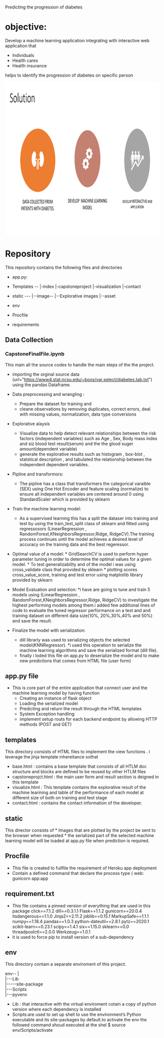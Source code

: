 
Predicting the progression of diabetes

# objective:

Develop a machine learning application  integrating with interactive web  application that
* Individuals 
* Health cares 
* Health insurance 

 helps to identify the progression of diabetes on specific person 




<img src="./Solution.png" width=800 height=500><img>

# Repository

This repository contains the following files and directories 

* app.py: 
* Templates --
            |-index
            |-capstoneproject
            |-visualization
            |-contact
            
* static ---
           |--image--
                   |--Explorative images 
           |--asset
* env
* Procfile
* requirements 


##  Data Collection 

### CapstoneFinalFile.ipynb

This main all the source codes to handle the main steps of the the project.
* importing the orginal source data (url="https://www4.stat.ncsu.edu/~boos/var.select/diabetes.tab.txt") using the pandas Dataframe.
* Data preprocessing and wrangling :
    * Prepare the dataset  for training and 
    * cleane observations by removing  duplicates, correct errors, deal with missing values, normalization, data type conversions
* Explorative alaysis 
    * Visualize data to help detect relevant relationships between the risk factors (independent variables) such as Age , Sex, Body mass index and siz blood test result(serum) and the the glood suger amount(dependent variable)
    * generate the explorative results such as histogram  , box-blot , statstical description , and tabulated the relationship between the independent dependent variables.
* Pipline and transformors:
    *  The pipline has a class that  transformers the categorical varaible (SEX) using One Hot Encoder and feature scaling (normalize) to ensure all  independent variables are centered around 0  using StandardScaler which is provided by sklearn 
* Train the machine learning model:
    * As a supervised learning this has a split the dataser into training and test by using the train_test_split class of sklearn and fitted using regressosors (LinearRegression , RandomForest,KNeighborsRegressor,Ridge, RidgeCV).The training process continues until the model achieves a desired level of accuracy on the training data and the best regeressor.

* Optimal value of a model:
      * GridSearchCV is used to perform hyper parameter tuning in order to determine the optimal values for a given model.
      * To test generalizability and  of the model i was using cross_validate class that provided by sklearn
      * plotting scores cross_value_score, training  and test error using matplotlib library provided by sklearn
 * Model Evaluation and selection:
      *i have  are going to tune and train 5 models using (LinearRegression , RandomForest,KNeighborsRegressor,Ridge, RidgeCV) to investigate the highest performing models among them.i added  few additional lines of code to evaluate the tuned regressor  performance on a test and and training dataset on different data size(10%, 20%,30%,40% and 50%) and  save the result.
* Finalize the model with serialization:
    * dill  librarly was used to  serializing objects  the selected model(KNNRegressor).
    *i used this operation to serialize the machine learning algorithms and save the serialized format (dill file).
    * finally i loded this file on app.py  to deserialize the model and to make new predictions that comes from HTML file (user form)

## app.py file

* This is core part of the entire application that connect user and the machine learning model by having function 
    * Creating an instance of flask object 
    * Loading the serialized model 
    * Predicting and return the result through the HTML templates 
    * System Exception handling 
    * implement setup routs for each backend endpoint by allowing HTTP methods (POST and GET)
  

## templates

This directory consists of HTML files to implement the view functions .
i leverage the jinja template inhereitance sothat 
* base.html : contains a base template that consists of all HTLM doc structure and blocks are defined to be reused by other HTLM files 
* capstoneprojct.html : the main user form and result section is deigned in this template 
* visualize.html : This template contains the explorative result of the machine learining and table of the performance of each model at different size of both on training and test stage
* contact.html : contains the contact information of the developer.


## static

This director consists of 
    * Images that are plotted by the project be sent to the browser when requested
    * the serialized part of the selected machine learning model will be loaded at app.py file when prediction is required.

## Procfile 

* This file is created to  fullfile the requirement of Heroku app deployment
* Contain a defined command that declare the process type (
          web: gunicorn app:app

## requirement.txt

 * This file  contains a pinned version of everything that are used in this package 
            click==7.1.2
            dill==0.3.1.1
            Flask==1.1.2
            gunicorn==20.0.4
            itsdangerous==1.1.0
            Jinja2==2.11.2
            joblib==0.15.1
            MarkupSafe==1.1.1
            numpy==1.18.4
            pandas==1.0.3
            python-dateutil==2.8.1
            pytz==2020.1
            scikit-learn==0.23.1
            scipy==1.4.1
            six==1.15.0
            sklearn==0.0
            threadpoolctl==2.0.0
            Werkzeug==1.0.1
 * it is  used to force pip to install version of a sub-dependency

## env

This directory contain a separate enviroment of this project. 

env--
            | <br>
            |---Lib <br>
                 |-----site-package<br>
            |---Scripts<br>
            |---pyvenv

* Lib : that interactive with the virtual enviroment cotain a copy of python version where each dependency is installed
* Scripts:are used to set up shell to use the environment’s Python executable and its site-packages by default.to activate the env the followed command shoud executed at the shel
                     $ source env/Scripts/activate



```python

```
